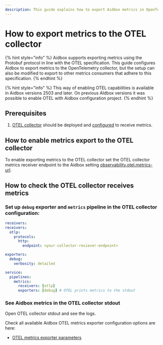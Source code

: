 ```yaml
---
description: This guide explains how to export Aidbox metrics in OpenTelemetry format
---
```


# How to export metrics to the OTEL collector

{% hint style="info" %}
Aidbox supports exporting metrics using the Protobuf protocol in line with the OTEL specification. This guide configures Aidbox to export metrics to the OpenTelemetry collector, but the setup can also be modified to export to other metrics consumers that adhere to this specification.
{% endhint %}

{% hint style="info" %}
This way of enabling OTEL capabilities is available in Aidbox versions 2503 and later. On previous AIdbox versions it was possible to enable OTEL with Aidbox configuration project.
{% endhint %}

## Prerequisites&#x20;

1. [OTEL collector](https://opentelemetry.io/docs/collector/) should be deployed and [configured](https://opentelemetry.io/docs/collector/configuration/) to receive metrics.

## How to enable metrics export to the OTEL collector

To  enable exporting metrics to the OTEL collector set the OTEL collector metrics receiver endpoint to the Aidbox setting [observability.otel.metrics-url](../../../../reference/settings/observability.md#observability.otel.metrics-url).

## How to check the OTEL collector receives metrics&#x20;

### Set up `debug` exporter and `metrics` pipeline in the OTEL collector configuration:

```yaml
receivers:
receivers:
  otlp:
    protocols:
      http:
        endpoint: <your-collector-resiever-endpoint>

exporters:
  debug:
    verbosity: detailed

service:
  pipelines:
    metrics:
      receivers: [otlp]
      exporters: [debug] # OTEL prints metrics to the stdout
```

### See Aidbox metrics in the OTEL collector stdout

Open OTEL collector stdout and see the logs.



Check all available Aidbox OTEL metrics exporter configuration options are here:&#x20;

* [OTEL metrics exporter parameters](../technical-reference/otel-metrics-exporter-parameters.md)
